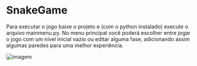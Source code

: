 # SnakeGame
Para executar o jogo baixe o projeto e (com o python instalado) execute o arquivo mainmenu.py.
No menu principal você poderá escolher entre jogar o jogo com um nível inicial vazio ou editar alguma fase, adicionando assim algumas paredes para uma melhor experiência.

![imagem](https://i.imgur.com/jqjocpL.jpg)
